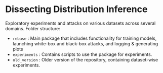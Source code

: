 # Dissecting Distribution Inference

Exploratory experiments and attacks on various datasets across several domains.
Folder structure:

- `rebase` : Main package that includes functionality for training models, launching white-box and black-box attacks, and logging & generating plots
- `experiments` : Contains scripts to use the package for experiments.
- `old_version` : Older version of the repository, containing dataset-wise experiments.
